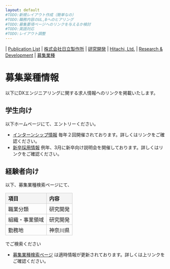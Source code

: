 ```yaml
---
layout: default
#TODO:新規レイアウト作成（簡単なの）
#TODO:職務内容のUL,Bへのヒアリング
#TODO:募集要項ページへのリンクを与えるか検討
#TODO:英語対応
#TODO:レイアウト調整
---
```


| [Publication List](publications.html) | [株式会社日立製作所](https://www.hitachi.co.jp/) | [研究開発](https://www.hitachi.co.jp/rd/index.html) | [Hitachi, Ltd.](https://www.hitachi.com/) | [Research & Development](https://www.hitachi.com/rd/index.html) | [募集業種](positions.html)
<!-- TODO:切替タブのlayout化,defaultレイアウトに組み込む？（index以外でも使えるようにしたい） -->

# 募集業種情報

以下にDXエンジニアリングに関する求人情報へのリンクを掲載いたします。

## 学生向け

以下ホームページにて、エントリーください。

- [インターンシップ情報](https://www.hitachi.co.jp/recruit/internship/index.html)
  毎年２回開催されております。詳しくはリンクをご確認ください。
- [新卒採用情報](https://www.hitachi.co.jp/recruit/newgraduate/index.html)
  例年、3月に新卒向け説明会を開催しております。詳しくはリンクをご確認ください。

## 経験者向け

以下、募集業種検索ページにて、
<html lang="ja">
<head>
  <meta charset="UTF-8">
  <meta name="viewport" content="width=device-width, initial-scale=1.0">
  <style>
    table {
      width: 60%; /* 表の幅を60%に設定 */
      margin-left: 0; /* 左側に余白をなくして左端に配置 */
      border-collapse: collapse; /* 表の境界線を重ねて表示 */
    }
    th, td {
      padding: 4px 8px; /* セル内の余白を設定 */
      text-align: left; /* 左揃え */
      border: 1px solid #ccc; /* セルの枠線 */
    }
    th {
      background-color: #f4f4f4; /* ヘッダーセルの背景色 */
    }
  </style>
  <title>表の表示</title>
</head>
<body>

  <table>
    <thead>
      <tr>
        <th>項目</th>
        <th>内容</th>
      </tr>
    </thead>
    <tbody>
      <tr>
        <td>職業分類</td>
        <td>研究開発</td>
      </tr>
      <tr>
        <td>組織・事業領域</td>
        <td>研究開発</td>
      </tr>
      <tr>
        <td>勤務地</td>
        <td>神奈川県</td>
      </tr>
    </tbody>
  </table>

</body>
</html>
でご検索ください



- [募集業種検索ページ](https://hitachi.jposting.net/joblist/)
  は適時情報が更新されております。詳しくは上リンクをご確認ください。
